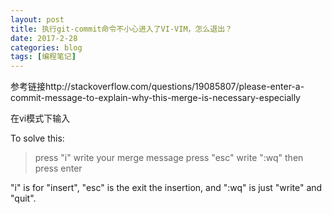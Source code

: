 ```yaml
---
layout: post
title: 执行git-commit命令不小心进入了VI-VIM，怎么退出？
date: 2017-2-28
categories: blog
tags: [编程笔记]
---
```


参考链接http://stackoverflow.com/questions/19085807/please-enter-a-commit-message-to-explain-why-this-merge-is-necessary-especially

在vi模式下输入

To solve this:

> press "i"
> write your merge message
> press "esc"
> write ":wq"
> then press enter

 "i" is for "insert", "esc" is the exit the insertion, and ":wq" is just "write" and "quit".
